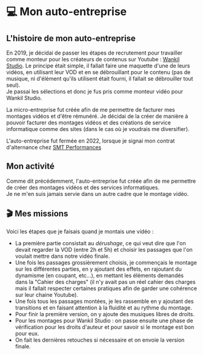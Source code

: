 # 💻 Mon auto-entreprise

## L'histoire de mon auto-entreprise

En 2019, je décidai de passer les étapes de recrutement pour travailler comme monteur pour les créateurs de contenus sur Youtube : [Wankil Studio](https://www.youtube.com/channel/UCYGjxo5ifuhnmvhPvCc3DJQ). 
Le principe était simple, il fallait faire une maquette d'une de leurs vidéos, en utilisant leur VOD et en se débrouillant pour le contenu (pas de musique, ni d'élément qu'ils utilisent était fourni, il fallait se débrouiller tout seul).   
Je passai les sélections et donc je fus pris comme monteur vidéo pour Wankil Studio.

La micro-entreprise fut créée afin de me permettre de facturer mes montages vidéos et d'être rémunéré. Je décidai de la créer de manière à pouvoir facturer des montages vidéos et des créations de service informatique comme des sites (dans le cas où je voudrais me diversifier).

L'auto-entreprise fut fermée en 2022, lorsque je signai mon contrat d'alternance chez [SMT Performances](/companies/smt-performances)

## Mon activité

Comme dit précédemment, l'auto-entreprise fut créée afin de me permettre de créer des montages vidéos et des services informatiques.   
Je ne m'en suis jamais servie dans un autre cadre que le montage vidéo.

## 🎬 Mes missions

Voici les étapes que je faisais quand je montais une vidéo :
- La première partie consistait au *dérushage*, ce qui veut dire que l'on devait regarder la VOD (entre 2h et 5h) et choisir les passages que l'on voulait mettre dans notre vidéo finale.
- Une fois les passages grossièrement choisis, je commençais le montage sur les différentes parties, en y ajoutant des effets, en rajoutant du dynamisme (en coupant, etc...), en mettant les éléments demandés dans la "Cahier des charges" (il n'y avait pas un réel cahier des charges mais il fallait respecter certaines pratiques afin de garder une cohérence sur leur chaine Youtube).
- Une fois tous les passages montées, je les rassemble en y ajoutant des transitions et en faisant attention à la fluidité et au rythme du montage.
- Pour finir la première version, on y ajoute des musiques libres de droits.
- Pour les montages pour Wankil Studio : on passe ensuite une phase de vérification pour les droits d'auteur et pour savoir si le montage est bon pour eux.
- On fait les dernières retouches si nécessaire et on envoie la version finale.